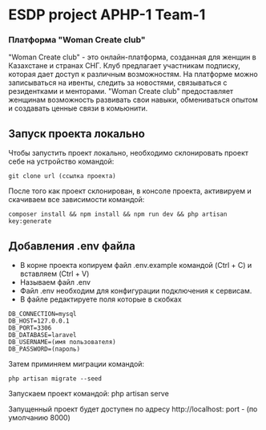 # ESDP project APHP-1 Team-1

### Платформа "Woman Create club"
"Woman Create club" - это онлайн-платформа, созданная для женщин в Казахстане и странах СНГ. Клуб предлагает участникам подписку, которая дает доступ к различным возможностям. На платформе можно записываться на ивенты, следить за новостями, связываться с резидентками и менторами. "Woman Create club" предоставляет женщинам возможность развивать свои навыки, обмениваться опытом и создавать ценные связи в комьюнити.

## Запуск проекта локально
Чтобы запустить проект локально, необходимо склонировать проект себе на устройство командой:
```
git clone url (ссылка проекта)
```
После того как проект склонирован, в консоле проекта, активируем и скачиваем все зависимости командой:
```
composer install && npm install && npm run dev && php artisan key:generate
```

## Добавления .env файла
- В корне проекта копируем файл .env.example командой (Ctrl + C) и вставляем (Ctrl + V) 
- Называем файл .env
- Файл .env необходим для конфигурации подключения к сервисам.
- В файле редактируете поля которые в скобках
```
DB_CONNECTION=mysql
DB_HOST=127.0.0.1
DB_PORT=3306
DB_DATABASE=laravel 
DB_USERNAME=(имя пользователя)
DB_PASSWORD=(пароль)
```
Затем приминяем миграции командой:
```
php artisan migrate --seed
```
Запускаем проект командой: php artisan serve

Запущенный проект будет доступен по адресу http://localhost: port - (по умолчанию 8000)
